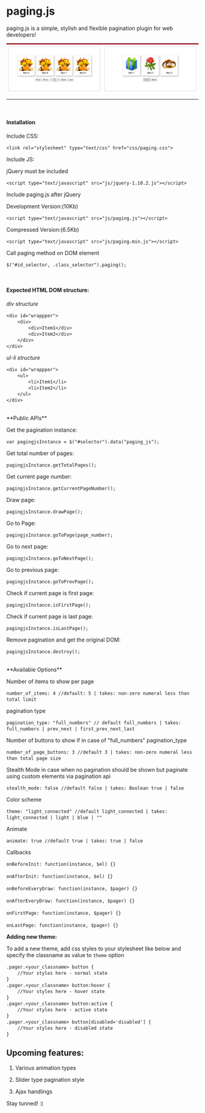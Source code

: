 paging.js
=========

paging.js is a simple, stylish and flexible pagination plugin for web developers!

![paginate](https://github.com/bvjebin/paging.js/raw/master/img/pagingjs.png)

----------------------------------------------------------------------

<br>
<h4>Installation</h4>

Include CSS:

	<link rel="stylesheet" type="text/css" href="css/paging.css">

Include JS: 

jQuery must be included 

	<script type="text/javascript" src="js/jquery-1.10.2.js"></script> 

Include paging.js after jQuery

Development Version:(10Kb)

	<script type="text/javascript" src="js/paging.js"></script>

Compressed Version:(6.5Kb)

	<script type="text/javascript" src="js/paging.min.js"></script>

Call paging method on DOM element

	$("#id_selector, .class_selector").paging(); 


<br>
<h4>Expected HTML DOM structure:</h4>

<em>div structure</em>

	<div id="wrappper">
		<div>
			<div>Item1</div>
			<div>Item2</div>
		</div>
	</div>

<em>ul-li structure</em>

	<div id="wrappper">
		<ul>
			<li>Item1</li>
			<li>Item2</li>
		</ul>
	</div>

<br>
**Public APIs**

Get the pagination instance: 

	var pagingjsInstance = $("#selector").data("paging_js");

Get total number of pages:

	pagingjsInstance.getTotalPages();

Get current page number:

	pagingjsInstance.getCurrentPageNumber();

Draw page:

	pagingjsInstance.drawPage();

Go to Page: 

	pagingjsInstance.goToPage(page_number);

Go to next page:

	pagingjsInstance.goToNextPage();

Go to previous page:

	pagingjsInstance.goToPrevPage();

Check if current page is first page:

	pagingjsInstance.isFirstPage();

Check if current page is last page:

	pagingjsInstance.isLastPage();

Remove pagination and get the original DOM:

	pagingjsInstance.destroy();

<br>
**Available Options**

Number of items to show per page

	number_of_items: 4 //default: 5 | takes: non-zero numeral less than total limit

pagination type

	pagination_type: "full_numbers" // default full_numbers | takes: full_numbers | prev_next | first_prev_next_last

Number of buttons to show if in case of "full_numbers" pagination_type

	number_of_page_buttons: 3 //default 3 | takes: non-zero numeral less than total page size

Stealth Mode in case when no pagination should be shown but paginate using custom elements via pagination api

	stealth_mode: false //default false | takes: Boolean true | false

Color scheme

	theme: "light_connected" //default light_connected | takes: light_connected | light | blue | ""

Animate

	animate: true //default true | takes: true | false

Callbacks

	onBeforeInit: function(instance, $el) {}

	onAfterInit: function(instance, $el) {}

	onBeforeEveryDraw: function(instance, $pager) {}

	onAfterEveryDraw: function(instance, $pager) {}

	onFirstPage: function(instance, $pager) {}

	onLastPage: function(instance, $pager) {}

**Adding new theme:**

To add a new theme, add css styles to your stylesheet like below and specify the classname as value to <code>theme</code> option

	.pager.<your_classname> button {
		//Your styles here - normal state
	}
	.pager.<your_classname> button:hover {
		//Your styles here - hover state
	}
	.pager.<your_classname> button:active {
		//Your styles here - active state
	}
	.pager.<your_classname> button[disabled='disabled'] {
		//Your styles here - disabled state
	}

Upcoming features:
------------------
1) Various animation types

2) Slider type pagination style

3) Ajax handlings


Stay tunned! :)

